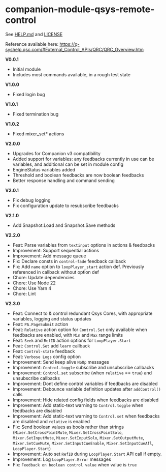 # companion-module-qsys-remote-control

See [HELP.md](./companion/HELP.md) and [LICENSE](./LICENSE)

Reference available here: https://q-syshelp.qsc.com/#External_Control_APIs/QRC/QRC_Overview.htm

**V0.0.1**

- Initial module
- Includes most commands available, in a rough test state

**V1.0.0**

- Fixed login bug

**V1.0.1**

- Fixed termination bug

**V1.0.2**

- Fixed mixer_set\* actions

**V2.0.0**

- Upgrades for Companion v3 compatibility
- Added support for variables: any feedbacks currently in use can be variables, and additional can be set in module config
- EngineStatus variables added
- Threshold and boolean feedbacks are now boolean feedbacks
- Better response handling and command sending

**V2.0.1**

- Fix debug logging
- Fix configuration update to resubscribe feedbacks

**V2.1.0**

- Add Snapshot.Load and Snapshot.Save methods

**V2.2.0**

- Feat: Parse variables from `textinput` options in actions & feedbacks
- Improvement: Support sequential actions
- Improvement: Add message queue
- Fix: Declare consts in `control-fade` feedback callback
- Fix: Add `name` option to `loopPlayer_start` action def. Previously referenced in callback without option def
- Chore: Update dependencies
- Chore: Use Node 22
- Chore: Use Yarn 4
- Chore: Lint

**V2.3.0**

- Feat: Connect to & control redundant Qsys Cores, with appropriate variables, logging and status updates
- Feat: `PA.PageSubmit` action
- Feat: `Relative` action option for `Control.Set` only available when feedbacks are enabled, with `Min` and `Max` range limits
- Feat: `Seek` and `RefID` action options for `LoopPlayer.Start`
- Feat: `Control.Set` add `learn` callback
- Feat: `Control-state` feedback
- Feat: `Verbose Logs` config option
- Improvement: Send keep alive `NoOp` messages
- Improvement: `Control.toggle` subscribe and unsubscribe callbacks
- Improvement: `Control.set` subscribe (when `relative` == `true`) and unsubscribe callbacks
- Improvement: Dont define control variables if feedbacks are disabled
- Improvement: Debounce variable definition updates after `addControl()` calls
- Improvement: Hide related config fields when feedbacks are disabled
- Improvement: Add static-text warning to `Control.toggle` when feedbacks are disabled
- Improvement: Add static-text warning to `Control.set` when feedbacks are disabled and `relative` is enabled
- Fix: Send boolean values as bools rather than strings (`Mixer.SetCrossPointMute`, `Mixer.SetCrossPointSolo`, `Mixer.SetInputMute`, `Mixer.SetInputSolo`, `Mixer.SetOutputMute`, `Mixer.SetCueMute`, `Mixer.SetInputCueEnable`, `Mixer.SetInputCueAfl`, `LoopPlayer.Start`)
- Improvement: Auto set `RefID` during `LoopPlayer.Start` API call if empty.
- Improvement: Log `LoopPlayer.Error` messages
- Fix: `Feedback on boolean control value` when value is `true`

